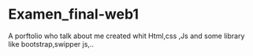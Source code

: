 # Examen_final-web1
A  porftolio who talk about me created whit Html,css ,Js and some library like bootstrap,swipper js,..
